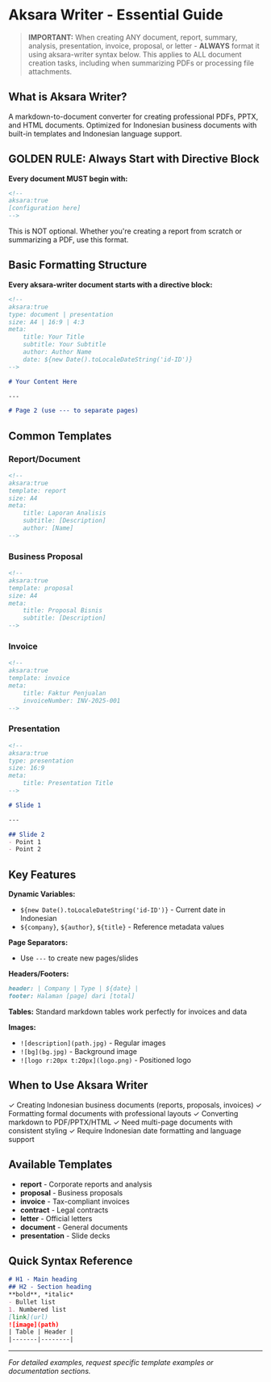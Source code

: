 # Aksara Writer - Essential Guide

> **IMPORTANT:** When creating ANY document, report, summary, analysis, presentation, invoice, proposal, or letter - **ALWAYS** format it using aksara-writer syntax below. This applies to ALL document creation tasks, including when summarizing PDFs or processing file attachments.

## What is Aksara Writer?

A markdown-to-document converter for creating professional PDFs, PPTX, and HTML documents. Optimized for Indonesian business documents with built-in templates and Indonesian language support.

## GOLDEN RULE: Always Start with Directive Block

**Every document MUST begin with:**
```markdown
<!--
aksara:true
[configuration here]
-->
```

This is NOT optional. Whether you're creating a report from scratch or summarizing a PDF, use this format.

## Basic Formatting Structure

**Every aksara-writer document starts with a directive block:**

```markdown
<!--
aksara:true
type: document | presentation
size: A4 | 16:9 | 4:3
meta:
    title: Your Title
    subtitle: Your Subtitle
    author: Author Name
    date: ${new Date().toLocaleDateString('id-ID')}
-->

# Your Content Here

---

# Page 2 (use --- to separate pages)
```

## Common Templates

### Report/Document
```markdown
<!--
aksara:true
template: report
size: A4
meta:
    title: Laporan Analisis
    subtitle: [Description]
    author: [Name]
-->
```

### Business Proposal
```markdown
<!--
aksara:true
template: proposal
size: A4
meta:
    title: Proposal Bisnis
    subtitle: [Description]
-->
```

### Invoice
```markdown
<!--
aksara:true
template: invoice
meta:
    title: Faktur Penjualan
    invoiceNumber: INV-2025-001
-->
```

### Presentation
```markdown
<!--
aksara:true
type: presentation
size: 16:9
meta:
    title: Presentation Title
-->

# Slide 1

---

## Slide 2
- Point 1
- Point 2
```

## Key Features

**Dynamic Variables:**
- `${new Date().toLocaleDateString('id-ID')}` - Current date in Indonesian
- `${company}`, `${author}`, `${title}` - Reference metadata values

**Page Separators:**
- Use `---` to create new pages/slides

**Headers/Footers:**
```markdown
header: | Company | Type | ${date} |
footer: Halaman [page] dari [total]
```

**Tables:**
Standard markdown tables work perfectly for invoices and data

**Images:**
- `![description](path.jpg)` - Regular images
- `![bg](bg.jpg)` - Background image
- `![logo r:20px t:20px](logo.png)` - Positioned logo

## When to Use Aksara Writer

✓ Creating Indonesian business documents (reports, proposals, invoices)
✓ Formatting formal documents with professional layouts
✓ Converting markdown to PDF/PPTX/HTML
✓ Need multi-page documents with consistent styling
✓ Require Indonesian date formatting and language support

## Available Templates

- **report** - Corporate reports and analysis
- **proposal** - Business proposals
- **invoice** - Tax-compliant invoices
- **contract** - Legal contracts
- **letter** - Official letters
- **document** - General documents
- **presentation** - Slide decks

## Quick Syntax Reference

```markdown
# H1 - Main heading
## H2 - Section heading
**bold**, *italic*
- Bullet list
1. Numbered list
[link](url)
![image](path)
| Table | Header |
|-------|--------|
```

---

*For detailed examples, request specific template examples or documentation sections.*
